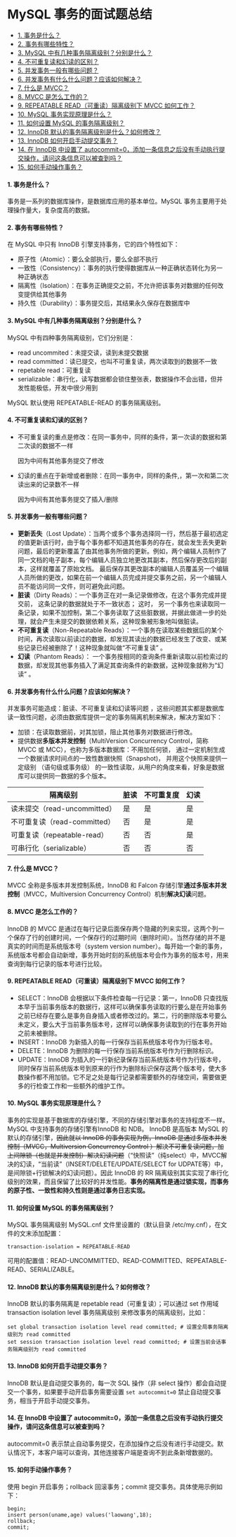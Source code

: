# MySQL 事务的面试题总结

- [1. 事务是什么？](#1-事务是什么)
- [2. 事务有哪些特性？](#2-事务有哪些特性)
- [3. MySQL 中有几种事务隔离级别？分别是什么？](#3-mysql-中有几种事务隔离级别分别是什么)
- [4. 不可重复读和幻读的区别？](#4-不可重复读和幻读的区别)
- [5. 并发事务一般有哪些问题？](#5-并发事务一般有哪些问题)
- [6. 并发事务有什么什么问题？应该如何解决？](#6-并发事务有什么什么问题应该如何解决)
- [7. 什么是 MVCC？](#7-什么是-mvcc)
- [8. MVCC 是怎么工作的？](#8-mvcc-是怎么工作的)
- [9. REPEATABLE READ（可重读）隔离级别下 MVCC 如何工作？](#9-repeatable-read可重读隔离级别下-mvcc-如何工作)
- [10. MySQL 事务实现原理是什么？](#10-mysql-事务实现原理是什么)
- [11. 如何设置 MySQL 的事务隔离级别？](#11-如何设置-mysql-的事务隔离级别)
- [12. InnoDB 默认的事务隔离级别是什么？如何修改？](#12-innodb-默认的事务隔离级别是什么如何修改)
- [13. InnoDB 如何开启手动提交事务？](#13-innodb-如何开启手动提交事务)
- [14. 在 InnoDB 中设置了 autocommit=0，添加一条信息之后没有手动执行提交操作，请问这条信息可以被查到吗？](#14-在-innodb-中设置了-autocommit0添加一条信息之后没有手动执行提交操作请问这条信息可以被查到吗)
- [15. 如何手动操作事务？](#15-如何手动操作事务)

#### 1. 事务是什么？

事务是一系列的数据库操作，是数据库应用的基本单位。MySQL 事务主要用于处理操作量大，复杂度高的数据。

#### 2. 事务有哪些特性？

在 MySQL 中只有 InnoDB 引擎支持事务，它的四个特性如下：

- 原子性（Atomic）：要么全部执行，要么全部不执行
- 一致性（Consistency）：事务的执行使得数据库从一种正确状态转化为另一种正确状态
- 隔离性（Isolation）：在事务正确提交之前，不允许把该事务对数据的任何改变提供给其他事务
- 持久性（Durability）：事务提交后，其结果永久保存在数据库中

#### 3. MySQL 中有几种事务隔离级别？分别是什么？

MySQL 中有四种事务隔离级别，它们分别是：

- read uncommited：未提交读，读到未提交数据
- read committed：读已提交，也叫不可重复读，两次读取到的数据不一致
- repetable read：可重复读
- serializable：串行化，读写数据都会锁住整张表，数据操作不会出错，但并发性能极低，开发中很少用到

MySQL 默认使用 REPEATABLE-READ 的事务隔离级别。

#### 4. 不可重复读和幻读的区别？

- 不可重复读的重点是修改：在同一事务中，同样的条件，第一次读的数据和第二次读的数据不一样

  因为中间有其他事务提交了修改

- 幻读的重点在于新增或者删除：在同一事务中，同样的条件,，第一次和第二次读出来的记录数不一样

  因为中间有其他事务提交了插入/删除

#### 5. 并发事务一般有哪些问题？

- **更新丢失**（Lost Update）：当两个或多个事务选择同一行，然后基于最初选定的值更新该行时，由于每个事务都不知道其他事务的存在，就会发生丢失更新问题，最后的更新覆盖了由其他事务所做的更新。例如，两个编辑人员制作了同一文档的电子副本，每个编辑人员独立地更改其副本，然后保存更改后的副本，这样就覆盖了原始文档。 最后保存其更改副本的编辑人员覆盖另一个编辑人员所做的更改，如果在前一个编辑人员完成并提交事务之前，另一个编辑人员不能访问同一文件，则可避免此问题。
- **脏读**（Dirty Reads）：一个事务正在对一条记录做修改，在这个事务完成并提交前， 这条记录的数据就处于不一致状态； 这时， 另一个事务也来读取同一条记录，如果不加控制，第二个事务读取了这些脏数据，并据此做进一步的处理，就会产生未提交的数据依赖关系，这种现象被形象地叫做脏读。
- **不可重复读**（Non-Repeatable Reads）：一个事务在读取某些数据后的某个时间，再次读取以前读过的数据，却发现其读出的数据已经发生了改变、或某些记录已经被删除了！这种现象就叫做“不可重复读” 。
- **幻读**（Phantom Reads）： 一个事务按相同的查询条件重新读取以前检索过的数据，却发现其他事务插入了满足其查询条件的新数据，这种现象就称为“幻读” 。

#### 6. 并发事务有什么什么问题？应该如何解决？

并发事务可能造成：脏读、不可重复读和幻读等问题 ，这些问题其实都是数据库读一致性问题，必须由数据库提供一定的事务隔离机制来解决，解决方案如下：

- 加锁：在读取数据前，对其加锁，阻止其他事务对数据进行修改。
- 提供数据**多版本并发控制**（MultiVersion Concurrency Control，简称 MVCC 或 MCC），也称为多版本数据库：不用加任何锁， 通过一定机制生成一个数据请求时间点的一致性数据快照（Snapshot)， 并用这个快照来提供一定级别 （语句级或事务级） 的一致性读取，从用户的角度来看，好象是数据库可以提供同一数据的多个版本。

| 隔离级别                     | 脏读 | 不可重复度 | 幻读 |
| ---------------------------- | ---- | ---------- | ---- |
| 读未提交（read-uncommitted） | 是   | 是         | 是   |
| 不可重复读（read-committed） | 否   | 是         | 是   |
| 可重复读（repeatable-read）  | 否   | 否         | 是   |
| 可串行化（serializable）     | 否   | 否         | 否   |

#### 7. 什么是 MVCC？

MVCC 全称是多版本并发控制系统，InnoDB 和 Falcon 存储引擎**通过多版本并发控制**（MVCC，Multiversion Concurrency Control）机制**解决幻读**问题。

#### 8. MVCC 是怎么工作的？

InnoDB 的 MVCC 是通过在每行记录后面保存两个隐藏的列来实现，这两个列一个保存了行的创建时间，一个保存行的过期时间（删除时间）。当然存储的并不是真实的时间而是系统版本号（system version number）。每开始一个新的事务，系统版本号都会自动新增，事务开始时刻的系统版本号会作为事务的版本号，用来查询到每行记录的版本号进行比较。

#### 9. REPEATABLE READ（可重读）隔离级别下 MVCC 如何工作？

- SELECT：InnoDB 会根据以下条件检查每一行记录：第一，InnoDB 只查找版本早于当前事务版本的数据行，这样可以确保事务读取的行要么是在开始事务之前已经存在要么是事务自身插入或者修改过的。第二，行的删除版本号要么未定义，要么大于当前事务版本号，这样可以确保事务读取到的行在事务开始之前未被删除。
- INSERT：InnoDB 为新插入的每一行保存当前系统版本号作为行版本号。
- DELETE：InnoDB 为删除的每一行保存当前系统版本号作为行删除标识。
- UPDATE：InnoDB 为插入的一行新纪录保存当前系统版本号作为行版本号，同时保存当前系统版本号到原来的行作为删除标识保存这两个版本号，使大多数操作都不用加锁。它不足之处是每行记录都需要额外的存储空间，需要做更多的行检查工作和一些额外的维护工作。

#### 10. MySQL 事务实现原理是什么？

事务的实现是基于数据库的存储引擎，不同的存储引擎对事务的支持程度不一样。MySQL 中支持事务的存储引擎有InnoDB 和 NDB。 InnoDB 是高版本 MySQL 的默认的存储引擎，~~因此就以 InnoDB 的事务实现为例，InnoDB 是通过多版本并发控制（MVCC，Multiversion Concurrency Control ）解决不可重复读问题，加上间隙锁（也就是并发控制）解决幻读问题~~（“快照读”（纯select）中，MVCC解决的幻读，“当前读”（INSERT/DELETE/UPDATE/SELECT for UDPATE等）中，是间隙锁+行锁解决的幻读问题）。因此 InnoDB 的 RR 隔离级别其实实现了串行化级别的效果，而且保留了比较好的并发性能。**事务的隔离性是通过锁实现，而事务的原子性、一致性和持久性则是通过事务日志实现。**

#### 11. 如何设置 MySQL 的事务隔离级别？

MySQL 事务隔离级别 MySQL.cnf 文件里设置的（默认目录 /etc/my.cnf），在文件的文末添加配置：

```
transaction-isolation = REPEATABLE-READ
```

可用的配置值：READ-UNCOMMITTED、READ-COMMITTED、REPEATABLE-READ、SERIALIZABLE。

#### 12. InnoDB 默认的事务隔离级别是什么？如何修改？

InnoDB 默认的事务隔离是 repetable read（可重复读）；可以通过 set 作用域 transaction isolation level 事务隔离级别 来修改事务的隔离级别，比如：

```mysql
set global transaction isolation level read committed; # 设置全局事务隔离级别为 read committed
set session transaction isolation level read committed; # 设置当前会话事务隔离级别为 read committed
```

#### 13. InnoDB 如何开启手动提交事务？

InnoDB 默认是自动提交事务的，每一次 SQL 操作（非 select 操作）都会自动提交一个事务，如果要手动开启事务需要设置 `set autocommit=0` 禁止自动提交事务，相当于开启手动提交事务。

#### 14. 在 InnoDB 中设置了 autocommit=0，添加一条信息之后没有手动执行提交操作，请问这条信息可以被查到吗？

autocommit=0 表示禁止自动事务提交，在添加操作之后没有进行手动提交。默认情况下，本客户端可以查询，其他连接客户端是查询不到此条新增数据的。

#### 15. 如何手动操作事务？

使用 begin 开启事务；rollback 回滚事务；commit 提交事务。具体使用示例如下：

```mysql
begin;
insert person(uname,age) values('laowang',18);
rollback;
commit;
```
